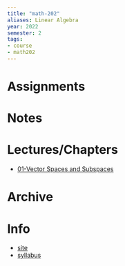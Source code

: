 ```yaml
---
title: "math-202"
aliases: Linear Algebra
year: 2022
semester: 2
tags: 
- course
- math202
---
```


# Assignments

# Notes

# Lectures/Chapters
- [01-Vector Spaces and Subspaces](notes/01-Vector-Spaces-and-Subspaces)

# Archive

# Info
- [site](https://www.maths.otago.ac.nz/?resOLAF)
- [syllabus](https://www.maths.otago.ac.nz/webdata/resources/math202/2022_S2_Course_Information/Syllabus.pdf?m=1657334628)
